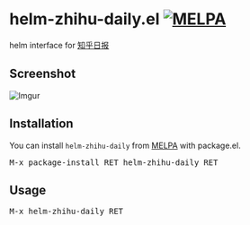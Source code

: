 # helm-zhihu-daily.el [![MELPA](http://melpa.org/packages/helm-zhihu-daily-badge.svg)](http://melpa.org/#/helm-zhihu-daily)

helm interface for [知乎日报](http://daily.zhihu.com)

## Screenshot

![Imgur](http://i.imgur.com/i6RLz8Q.png)

## Installation

You can install `helm-zhihu-daily` from [MELPA](http://melpa.org/) with package.el.

<kbd>M-x package-install RET helm-zhihu-daily RET</kbd>

## Usage

<kbd>M-x helm-zhihu-daily RET</kbd>
